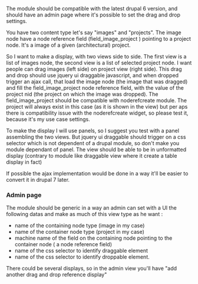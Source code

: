 The module should be compatible with the latest drupal 6 version, 
and should have an admin page where it's possible to set the drag and drop settings.

You have two content type let's say "images" and "projects". 
The image node have a node reference field (field_image_project ) pointing to a project node. 
It's a image of a given (architectural) project. 

So I want to make a display, with two views side to side. 
The first view is a list of images node, the second view is a list of selected project node. 
I want people can drag images (left side) on project view (right side). 
This drag and drop should use jquery ui draggable javascript, and when dropped trigger an ajax call, that load the image node (the image that was dragged) and fill the field_image_project node reference field, with the value of the project nid (the project on which the image was dropped). 
The field_image_project should be compatible with noderefcreate module. The project will always exist in this case (as it is shown in the view) but per aps there is compatibility issue with the noderefcreate widget, so please test it, because it's my use case settings.

To make the display I will use panels, so I suggest you test with a panel assembling the two views.
But jquery ui draggable should trigger on a css selector which is not dependent of a drupal module, so don't make you module dependant of panel.
The view should be able to be in unformatted display (contrary to module like draggable view where it create a table display in fact)

If possible the ajax implementation would be done in a way it'll be easier to convert it in drupal 7 later.

### Admin page

The module should be generic in a way an admin can set with a UI the following datas and make as much of this view type as he want :

* name of the containing node type (image in my case)
* name of the container node type (project in my case)
* machine name of the field on the containing node pointing to the container node ( a node reference field)
* name of the css selector to identify draggable element
* name of the css selector to identify droppable element.

There could be several displays, so in the admin view you'll have "add another drag and drop reference display"



